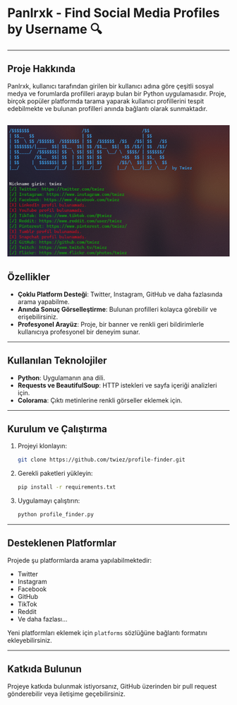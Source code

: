 # Panlrxk - Find Social Media Profiles by Username 🔍

---

## Proje Hakkında
Panlrxk, kullanıcı tarafından girilen bir kullanıcı adına göre çeşitli sosyal medya ve forumlarda profilleri arayıp bulan bir Python uygulamasıdır. Proje, birçok popüler platformda tarama yaparak kullanıcı profillerini tespit edebilmekte ve bulunan profilleri anında bağlantı olarak sunmaktadır.

![Panlrxk](panlrxk.jpg)
---

## Özellikler
- **Çoklu Platform Desteği**: Twitter, Instagram, GitHub ve daha fazlasında arama yapabilme.
- **Anında Sonuç Görselleştirme**: Bulunan profilleri kolayca görebilir ve erişebilirsiniz.
- **Profesyonel Arayüz**: Proje, bir banner ve renkli geri bildirimlerle kullanıcıya profesyonel bir deneyim sunar.
---

## Kullanılan Teknolojiler
- **Python**: Uygulamanın ana dili.
- **Requests ve BeautifulSoup**: HTTP istekleri ve sayfa içeriği analizleri için.
- **Colorama**: Çıktı metinlerine renkli görseller eklemek için.

---

## Kurulum ve Çalıştırma
1. Projeyi klonlayın:
   
    ```bash
    git clone https://github.com/twiez/profile-finder.git
    ```
3. Gerekli paketleri yükleyin:
   
    ```bash
    pip install -r requirements.txt
    ```
5. Uygulamayı çalıştırın:
   
    ```bash
    python profile_finder.py
    ```

---

## Desteklenen Platformlar
Projede şu platformlarda arama yapılabilmektedir:
- Twitter
- Instagram
- Facebook
- GitHub
- TikTok
- Reddit
- Ve daha fazlası...

Yeni platformları eklemek için `platforms` sözlüğüne bağlantı formatını ekleyebilirsiniz.

---

## Katkıda Bulunun
Projeye katkıda bulunmak istiyorsanız, GitHub üzerinden bir pull request gönderebilir veya iletişime geçebilirsiniz.

